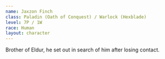 ```yaml
---
name: Jaxzon Finch
class: Paladin (Oath of Conquest) / Warlock (Hexblade)
level: 7P / 1W
race: Human
layout: character
---
```

Brother of Eldur, he set out in search of him after losing contact.
